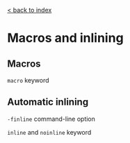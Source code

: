 [< back to index](../index.md)

# Macros and inlining

## Macros

`macro` keyword

## Automatic inlining

`-finline` command-line option

`inline` and `noinline` keyword

